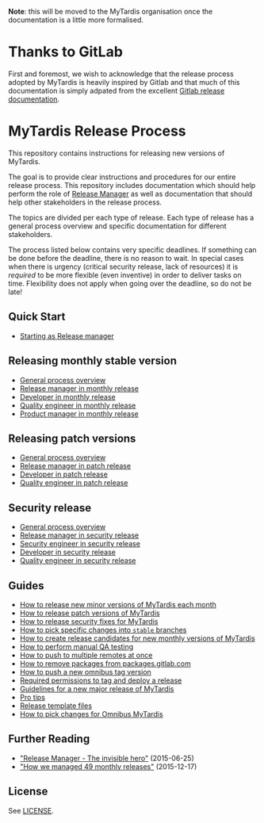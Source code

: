 __Note__: this will be moved to the MyTardis organisation once the documentation
is a little more formalised.

# Thanks to GitLab
First and foremost, we wish to acknowledge that the release process adopted by MyTardis is heavily
inspired by Gitlab and that much of this documentation is simply adpated from the
excellent [Gitlab release documentation](https://gitlab.com/gitlab-org/release/docs/).

# MyTardis Release Process

This repository contains instructions for releasing new versions of
MyTardis.

The goal is to provide clear instructions and procedures for our entire release
process. This repository includes documentation which should help perform the role of [Release
Manager](quickstart/release-manager.md) as well as documentation that should help
other stakeholders in the release process.

The topics are divided per each type of release. Each type of release has a
general process overview and specific documentation for different stakeholders.

The process listed below contains very specific deadlines. If something can be done
before the deadline, there is no reason to wait. In special cases when there is
urgency (critical security release, lack of resources) it is *required* to be
more flexible (even inventive) in order to deliver tasks on time. Flexibility
does not apply when going over the deadline, so do not be late!

## Quick Start

- [Starting as Release manager](quickstart/release-manager.md)

## Releasing monthly stable version

- [General process overview](general/monthly/process.md)
- [Release manager in monthly release](general/monthly/release-manager.md)
- [Developer in monthly release](general/monthly/developer.md)
- [Quality engineer in monthly release](general/monthly/quality.md)
- [Product manager in monthly release](general/monthly/product-manager.md)

## Releasing patch versions

- [General process overview](general/patch/process.md)
- [Release manager in patch release](general/patch/release-manager.md)
- [Developer in patch release](general/patch/developer.md)
- [Quality engineer in patch release](general/patch/quality.md)

## Security release

- [General process overview](general/security/process.md)
- [Release manager in security release](general/security/release-manager.md)
- [Security engineer in security release](general/security/security-engineer.md)
- [Developer in security release](general/security/developer.md)
- [Quality engineer in security release](general/security/quality.md)

## Guides

- [How to release new minor versions of MyTardis each month](general/monthly.md)
- [How to release patch versions of MyTardis](general/patch.md)
- [How to release security fixes for MyTardis](general/security.md)
- [How to pick specific changes into `stable` branches](general/pick-changes-into-stable.md)
- [How to create release candidates for new monthly versions of MyTardis](general/release-candidates.md)
- [How to perform manual QA testing](general/qa-checklist.md)
- [How to push to multiple remotes at once](general/push-to-multiple-remotes.md)
- [How to remove packages from packages.gitlab.com](general/remove-packages.md)
- [How to push a new omnibus tag version](general/omnibus-tag.md)
- [Required permissions to tag and deploy a release](general/permissions.md)
- [Guidelines for a new major release of MyTardis](general/major.md)
- [Pro tips](general/pro-tips.md)
- [Release template files](.github/issues)
- [How to pick changes for Omnibus MyTardis](general/pick-to-omnibus-gitlab.md)

## Further Reading

- ["Release Manager - The invisible hero"](https://about.gitlab.com/2015/06/25/release-manager-the-invisible-hero/) (2015-06-25)
- ["How we managed 49 monthly releases"](https://about.gitlab.com/2015/12/17/gitlab-release-process/) (2015-12-17)

## License

See [LICENSE](./LICENSE).
